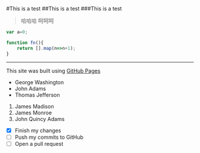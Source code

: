 #This is a test
##This is a test
###This is a test

> 哈哈哈
> 呵呵呵

```javascript
var a=0;

function fn(){
	return [].map(n=>n+1);
}

```

---
This site was built using [GitHub Pages](https://pages.github.com/)

- George Washington
- John Adams
- Thomas Jefferson


1. James Madison
2. James Monroe
3. John Quincy Adams

- [x] Finish my changes
- [ ] Push my commits to GitHub
- [ ] Open a pull request
